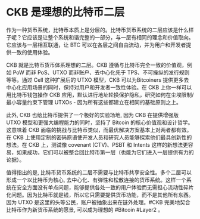 # CKB 是理想的比特币二层

作为一种货币系统，比特币本质上是分层的。比特币货币系统的二层应该是什么样子呢？它应该是让整个系统和谐完整的一部分，与一层有相同的理念和价值取向。它应该与一层相互联通，让 BTC 可以在各层之间自由流动，并为用户和开发者提供一致的使用体验。

CKB 就是比特币货币体系理想的二层。CKB 遵循与比特币完全一致的价值观，例如 PoW 而非 PoS、UTXO 而非账户、去中心化先于 TPS、不可操纵的发行规则等等。通过 Cell 这种扩展后的 UTXO 模型，CKB 可以为Bitcoiners 提供更多去中心化应用场景的同时，保持对用户和开发者一致性体验。在 CKB 上你一样可以用比特币钱包操作 CKB 应用，默认进行地址轮换保护隐私，研究如何在尘埃限制/最小容量约束下管理 UTXOs - 因为所有这些都建立在相同的基础原则之上。

此外, CKB 也给比特币提供了一个极好的实验场地, 因为 CKB 在提供增强版 UTXO 模型和更强大编程能力的同时，坚持了 Bitcoin 的核心价值观和设计哲学。这意味着 CKB 面临的挑战与比特币类似，而最优解决方案基本上对两者都有效。在 CKB 上使用定制的密码原语使开发人员和研究人员能够探索他们最具创新性的想法。在 CKB 上，测试像 covenant (CTV)、PSBT 和 Intents 这样的新想法更容易，如果成功，它们可以被整合回比特币第一层（也能为它们进入一层提供有力的论据）。

值得指出的是, 比特币货币系统的二层不需要与比特币共享安全性。多个二层可以形成一个以比特币为核心, 去中心化、有弹性和松散连接的货币系统。这样一个系统在安全方面没有单点问题，能够提供各处一致的用户体验而无需担心流动性碎片化问题。因为比特币就是钱，所以它只需要提供货币功能，而不是其他所有东西。因为 UTXO 是这里的头等公民，账户被抽象出来在链外处理。#CKB 完美地契合比特币作为新货币系统的愿景, 可以成为理想的 #Bitcoin #Layer2 。